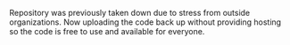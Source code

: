 Repository was previously taken down due to stress from outside organizations. Now uploading the code back up without providing hosting so the code is free to use and available for everyone.
